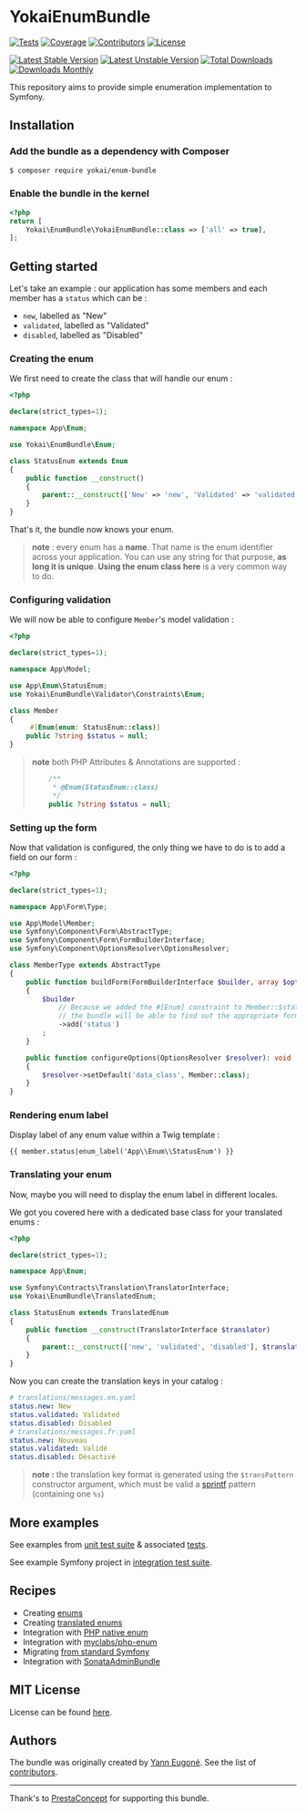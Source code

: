 # YokaiEnumBundle

[![Tests](https://img.shields.io/github/actions/workflow/status/yokai-php/enum-bundle/tests.yml?branch=4.x&style=flat-square&label=tests)](https://github.com/yokai-php/enum-bundle/actions)
[![Coverage](https://img.shields.io/codecov/c/github/yokai-php/enum-bundle?style=flat-square)](https://codecov.io/gh/yokai-php/enum-bundle)
[![Contributors](https://img.shields.io/github/contributors/yokai-php/enum-bundle?style=flat-square)](https://github.com/yokai-php/enum-bundle/graphs/contributors)
[![License](https://poser.pugx.org/yokai/enum-bundle/license)](https://packagist.org/packages/yokai/enum-bundle)

[![Latest Stable Version](https://img.shields.io/packagist/v/yokai/enum-bundle?style=flat-square)](https://packagist.org/packages/yokai/enum-bundle)
[![Latest Unstable Version](https://poser.pugx.org/yokai/enum-bundle/v/unstable)](https://packagist.org/packages/yokai/enum-bundle)
[![Total Downloads](https://poser.pugx.org/yokai/enum-bundle/downloads)](https://packagist.org/packages/yokai/enum-bundle)
[![Downloads Monthly](https://img.shields.io/packagist/dm/yokai/enum-bundle?style=flat-square)](https://packagist.org/packages/yokai/enum-bundle/stats)

This repository aims to provide simple enumeration implementation to Symfony.


## Installation

### Add the bundle as a dependency with Composer

```bash
$ composer require yokai/enum-bundle
```

### Enable the bundle in the kernel

```php
<?php
return [
    Yokai\EnumBundle\YokaiEnumBundle::class => ['all' => true],
];
```


## Getting started

Let's take an example : our application has some members 
and each member has a `status` which can be :
- `new`, labelled as "New"
- `validated`, labelled as "Validated"
- `disabled`, labelled as "Disabled"

### Creating the enum

We first need to create the class that will handle our enum :

```php
<?php

declare(strict_types=1);

namespace App\Enum;

use Yokai\EnumBundle\Enum;

class StatusEnum extends Enum
{
    public function __construct()
    {
        parent::__construct(['New' => 'new', 'Validated' => 'validated', 'Disabled' => 'disabled']);
    }
}
```

That's it, the bundle now knows your enum.

> **note** : every enum has a **name**. 
> That name is the enum identifier across your application. 
> You can use any string for that purpose, **as long it is unique**.
> **Using the enum class here** is a very common way to do.

### Configuring validation

We will now be able to configure `Member`'s model validation :

```php
<?php

declare(strict_types=1);

namespace App\Model;

use App\Enum\StatusEnum;
use Yokai\EnumBundle\Validator\Constraints\Enum;

class Member
{
     #[Enum(enum: StatusEnum::class)]
    public ?string $status = null;
}
```

> **note** both PHP Attributes & Annotations are supported :
> ```php
>     /**
>      * @Enum(StatusEnum::class)
>      */
>     public ?string $status = null;
> ```

### Setting up the form

Now that validation is configured, the only thing we have to do is to add a field on our form :

```php
<?php

declare(strict_types=1);

namespace App\Form\Type;

use App\Model\Member;
use Symfony\Component\Form\AbstractType;
use Symfony\Component\Form\FormBuilderInterface;
use Symfony\Component\OptionsResolver\OptionsResolver;

class MemberType extends AbstractType
{
    public function buildForm(FormBuilderInterface $builder, array $options): void
    {
        $builder
            // Because we added the #[Enum] constraint to Member::$status property
            // the bundle will be able to find out the appropriate form type automatically
            ->add('status')
        ;
    }

    public function configureOptions(OptionsResolver $resolver): void
    {
        $resolver->setDefault('data_class', Member::class);
    }
}
```

### Rendering enum label

Display label of any enum value within a Twig template :

```twig
{{ member.status|enum_label('App\\Enum\\StatusEnum') }}
```

### Translating your enum

Now, maybe you will need to display the enum label in different locales.

We got you covered here with a dedicated base class for your translated enums :

```php
<?php

declare(strict_types=1);

namespace App\Enum;

use Symfony\Contracts\Translation\TranslatorInterface;
use Yokai\EnumBundle\TranslatedEnum;

class StatusEnum extends TranslatedEnum
{
    public function __construct(TranslatorInterface $translator)
    {
        parent::__construct(['new', 'validated', 'disabled'], $translator, 'status.%s');
    }
}
```

Now you can create the translation keys in your catalog :

```yaml
# translations/messages.en.yaml
status.new: New
status.validated: Validated
status.disabled: Disabled
# translations/messages.fr.yaml
status.new: Nouveau
status.validated: Validé
status.disabled: Désactivé
```

> **note :** the translation key format is generated using the `$transPattern` constructor argument, 
> which must be valid a [sprintf](https://www.php.net/manual/en/function.sprintf.php) pattern (containing one `%s`)


## More examples

See examples from [unit test suite](tests/Unit/Fixtures) & associated [tests](tests/Unit/EnumsFromFixturesTest.php).

See example Symfony project in [integration test suite](tests/Integration).


## Recipes

- Creating [enums](docs/creating-enum.md)
- Creating [translated enums](docs/creating-translated-enum.md)
- Integration with [PHP native enum](docs/native-enum-integration.md)
- Integration with [myclabs/php-enum](docs/myclabs-enum-integration.md)
- Migrating [from standard Symfony](docs/migrating-from-symfony-standard.md)
- Integration with [SonataAdminBundle](docs/sonata-admin-integration.md)


## MIT License

License can be found [here](https://github.com/yokai-php/enum-bundle/blob/master/Resources/meta/LICENSE).


## Authors

The bundle was originally created by [Yann Eugoné](https://github.com/yann-eugone).
See the list of [contributors](https://github.com/yokai-php/enum-bundle/contributors).

---

Thank's to [PrestaConcept](https://github.com/prestaconcept) for supporting this bundle.
